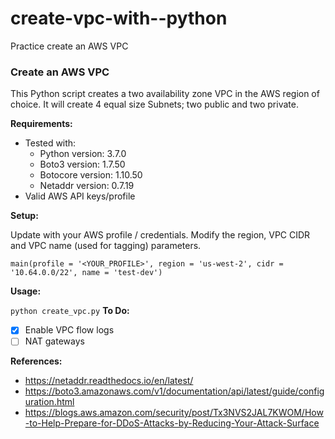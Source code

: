 # create-vpc-with--python
Practice create an AWS VPC
### Create an AWS VPC

This Python script creates a two availability zone VPC in the AWS region of choice. It will create 4 equal
size Subnets; two public and two private.

**Requirements:**

* Tested with:
   * Python version: 3.7.0
   * Boto3 version: 1.7.50
   * Botocore version: 1.10.50
   * Netaddr version: 0.7.19
* Valid AWS API keys/profile

**Setup:**

Update with your AWS profile / credentials.  Modify the region, VPC CIDR and VPC name (used for tagging)
parameters.

```
main(profile = '<YOUR_PROFILE>', region = 'us-west-2', cidr = '10.64.0.0/22', name = 'test-dev')
```

**Usage:**

``
python create_vpc.py
``
**To Do:**

- [x] Enable VPC flow logs
- [ ] NAT gateways

**References:**

* https://netaddr.readthedocs.io/en/latest/
* https://boto3.amazonaws.com/v1/documentation/api/latest/guide/configuration.html
* https://blogs.aws.amazon.com/security/post/Tx3NVS2JAL7KWOM/How-to-Help-Prepare-for-DDoS-Attacks-by-Reducing-Your-Attack-Surface
